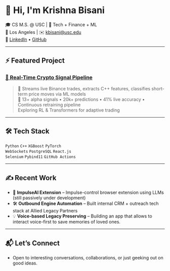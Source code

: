 # 👋 Hi, I'm Krishna Bisani

🎓 CS M.S. @ USC | 💼 Tech + Finance + ML  
📍 Los Angeles | ✉️ kbisani@usc.edu  
🔗 [LinkedIn](https://linkedin.com/in/krishna-bisani) • [GitHub](https://github.com/kbisani)

---

## ⚡ Featured Project
### [🔁 Real-Time Crypto Signal Pipeline](https://github.com/kbisani/low_latency_signal_pipeline)
> 🚀 Streams live Binance trades, extracts C++ features, classifies short-term price moves via ML models  
> 🧠 13+ alpha signals • 20k+ predictions • 41% live accuracy • Continuous retraining pipeline  
> Exploring RL & Transformers for adaptive trading

---

## 🛠️ Tech Stack
`Python` `C++` `XGBoost` `PyTorch`  
`WebSockets` `PostgreSQL` `React.js`  
`Selenium` `Pybind11` `GitHub Actions`

---

## ✍️ Recent Work
- 🔎 **ImpulseAI Extension** – Impulse-control browser extension using LLMs (still passively under development)
- 🛠️ **Outbound Engine Automation** – Built internal CRM + outreach tech stack at Allied Legacy Partners
- 💡 **Voice-based Legacy Preserving** – Building an app that allows to interact voice-first to save memories of loved ones.

---

## 📬 Let’s Connect

- Open to interesting conversations, collaborations, or just geeking out on good ideas.
